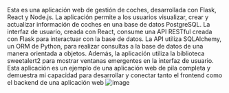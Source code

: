 Esta es una aplicación web de gestión de coches, desarrollada con Flask, React y Node.js. La aplicación permite a los usuarios visualizar, crear y actualizar información de coches en una base de datos PostgreSQL. La interfaz de usuario, creada con React, consume una API RESTful creada con Flask para interactuar con la base de datos. La API utiliza SQLAlchemy, un ORM de Python, para realizar consultas a la base de datos de una manera orientada a objetos. Además, la aplicación utiliza la biblioteca sweetalert2 para mostrar ventanas emergentes en la interfaz de usuario. Esta aplicación es un ejemplo de una aplicación web de pila completa y demuestra mi capacidad para desarrollar y conectar tanto el frontend como el backend de una aplicación web
![image](https://github.com/EverF47/Cars/assets/156487276/c7edeae4-1acf-4ef9-b378-7a2aa23185ac)
